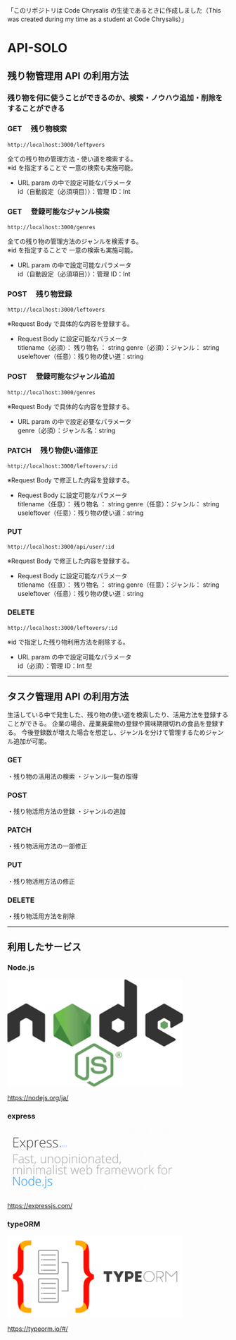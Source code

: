 「このリポジトリは Code Chrysalis の生徒であるときに作成しました（This was created during my time as a student at Code Chrysalis）」

# API-SOLO

## 残り物管理用 API の利用方法

### 残り物を何に使うことができるのか、検索・ノウハウ追加・削除をすることができる

### GET 　残り物検索

```
http://localhost:3000/leftpvers
```

全ての残り物の管理方法・使い道を検索する。  
※id を指定することで 一意の検索も実施可能。

- URL param の中で設定可能なパラメータ  
   id（自動設定（必須項目））：管理 ID：Int

### GET 　登録可能なジャンル検索

```
http://localhost:3000/genres
```

全ての残り物の管理方法のジャンルを検索する。  
※id を指定することで 一意の検索も実施可能。

- URL param の中で設定可能なパラメータ  
   id（自動設定（必須項目））：管理 ID：Int

### POST 　残り物登録

```
http://localhost:3000/leftovers
```

※Request Body で具体的な内容を登録する。

- Request Body に設定可能なパラメータ  
   titlename（必須）： 残り物名 ： string
  genre（必須）：ジャンル： string
  useleftover（任意）：残り物の使い道：string

### POST 　登録可能なジャンル追加

```
http://localhost:3000/genres
```

※Request Body で具体的な内容を登録する。

- URL param の中で設定必要なパラメータ  
   genre（必須）：ジャンル名：string

### PATCH 　残り物使い道修正

```
http://localhost:3000/leftovers/:id
```

※Request Body で修正した内容を登録する。

- Request Body に設定可能なパラメータ  
   titlename（任意）： 残り物名 ： string
  genre（任意）：ジャンル： string
  useleftover（任意）：残り物の使い道：string

### PUT

```
http://localhost:3000/api/user/:id
```

※Request Body で修正した内容を登録する。

- Request Body に設定可能なパラメータ  
   titlename（任意）： 残り物名 ： string
  genre（任意）：ジャンル： string
  useleftover（任意）：残り物の使い道：string

### DELETE

```
http://localhost:3000/leftovers/:id
```

※id で指定した残り物利用方法を削除する。

- URL param の中で設定可能なパラメータ  
   id（必須）：管理 ID：Int 型

---

## タスク管理用 API の利用方法

生活している中で発生した、残り物の使い道を検索したり、活用方法を登録することができる。
企業の場合、産業廃棄物の登録や賞味期限切れの食品を登録する。
今後登録数が増えた場合を想定し、ジャンルを分けて管理するためジャンル追加が可能。

### GET

・残り物の活用法の検索
・ジャンル一覧の取得

### POST

・残り物活用方法の登録
・ジャンルの追加

### PATCH

・残り物活用方法の一部修正

### PUT

・残り物活用方法の修正

### DELETE

・残り物活用方法を削除

---

## 利用したサービス

### Node.js

<img src="./img/node.png" width="400">

https://nodejs.org/ja/

### express

<img src="./img/Express.PNG" width="400">

https://expressjs.com/

### typeORM

<img src="./img/typeORM.png" width="400">

https://typeorm.io/#/
